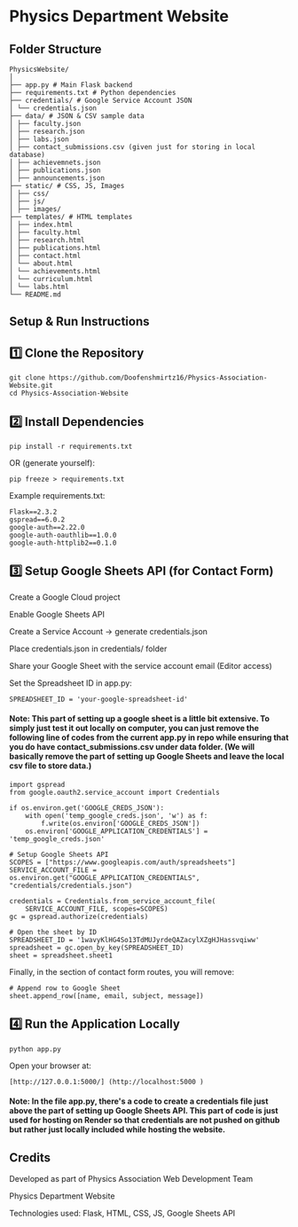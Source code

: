 # Physics Department Website

## Folder Structure
```
PhysicsWebsite/
│
├── app.py # Main Flask backend
├── requirements.txt # Python dependencies
├── credentials/ # Google Service Account JSON
│ └── credentials.json
├── data/ # JSON & CSV sample data
│ ├── faculty.json
│ ├── research.json
│ ├── labs.json
│ ├── contact_submissions.csv (given just for storing in local database)
│ ├── achievemnets.json
│ ├── publications.json
│ ├── announcements.json
├── static/ # CSS, JS, Images
│ ├── css/
│ ├── js/
│ ├── images/
├── templates/ # HTML templates
│ ├── index.html
│ ├── faculty.html
│ ├── research.html
│ ├── publications.html
│ ├── contact.html
│ └── about.html
│ └── achievements.html
│ └── curriculum.html
│ └── labs.html
└── README.md
```

## Setup & Run Instructions

## 1️⃣ Clone the Repository
```
git clone https://github.com/Doofenshmirtz16/Physics-Association-Website.git
cd Physics-Association-Website
```

## 2️⃣ Install Dependencies
```
pip install -r requirements.txt
```
OR (generate yourself):
```
pip freeze > requirements.txt
```
Example requirements.txt:
```
Flask==2.3.2
gspread==6.0.2
google-auth==2.22.0
google-auth-oauthlib==1.0.0
google-auth-httplib2==0.1.0
```
## 3️⃣ Setup Google Sheets API (for Contact Form)
Create a Google Cloud project

Enable Google Sheets API

Create a Service Account → generate credentials.json

Place credentials.json in credentials/ folder

Share your Google Sheet with the service account email (Editor access)

Set the Spreadsheet ID in app.py:
```
SPREADSHEET_ID = 'your-google-spreadsheet-id'
```


#### Note: This part of setting up a google sheet is a little bit extensive. To simply just test it out locally on computer, you can just remove the following line of codes from the current app.py in repo while ensuring that you do have contact_submissions.csv under data folder. (We will basically remove the part of setting up Google Sheets and leave the local csv file to store data.)
```
import gspread
from google.oauth2.service_account import Credentials
```
```
if os.environ.get('GOOGLE_CREDS_JSON'):
    with open('temp_google_creds.json', 'w') as f:
        f.write(os.environ['GOOGLE_CREDS_JSON'])
    os.environ['GOOGLE_APPLICATION_CREDENTIALS'] = 'temp_google_creds.json'

# Setup Google Sheets API
SCOPES = ["https://www.googleapis.com/auth/spreadsheets"]
SERVICE_ACCOUNT_FILE = os.environ.get("GOOGLE_APPLICATION_CREDENTIALS", "credentials/credentials.json")

credentials = Credentials.from_service_account_file(
    SERVICE_ACCOUNT_FILE, scopes=SCOPES)
gc = gspread.authorize(credentials)

# Open the sheet by ID
SPREADSHEET_ID = '1wavyKlHG4So13TdMUJyrdeQAZacylXZgHJHassvqiww'
spreadsheet = gc.open_by_key(SPREADSHEET_ID)
sheet = spreadsheet.sheet1
```
Finally, in the section of contact form routes, you will remove:
```
# Append row to Google Sheet
sheet.append_row([name, email, subject, message])
```


## 4️⃣ Run the Application Locally
```
python app.py
```
Open your browser at:
```
[http://127.0.0.1:5000/] (http://localhost:5000 )
```

#### Note: In the file app.py, there's a code to create a credentials file just above the part of setting up Google Sheets API. This part of code is just used for hosting on Render so that credentials are not pushed on github but rather just locally included while hosting the website.


## Credits

Developed as part of Physics Association Web Development Team

Physics Department Website

Technologies used: Flask, HTML, CSS, JS, Google Sheets API

